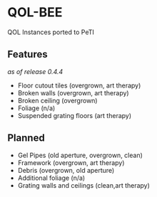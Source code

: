 # QOL-BEE
 QOL Instances ported to PeTI

## Features
*as of release 0.4.4*
- Floor cutout tiles (overgrown, art therapy)
- Broken walls (overgrown, art therapy)
- Broken ceiling (overgrown)
- Foliage (n/a)
- Suspended grating floors (art therapy)

## Planned
- Gel Pipes (old aperture, overgrown, clean)
- Framework (overgrown, art therapy)
- Debris (overgrown, old aperture)
- Additional foliage (n/a)
- Grating walls and ceilings (clean,art therapy)
